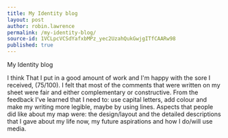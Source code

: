 ```yaml
---
title: My Identity blog
layout: post
author: robin.lawrence
permalink: /my-identity-blog/
source-id: 1VCLpcVCSdYafxbMPz_yec2UzahQukGwjgITfCAARw98
published: true
---
```

My Identity blog

I think That I put in a good amount of work and I'm happy with the sore I received, (75/100). I felt that most of the comments that were written on my sheet were fair and either complementary or constructive. From the feedback I’ve learned that I need to: use capital letters, add colour and make my writing more legible, maybe by using lines. Aspects that people did like about my map were: the design/layout and the detailed descriptions that I gave about my life now, my future aspirations and how I do/will use media.   

